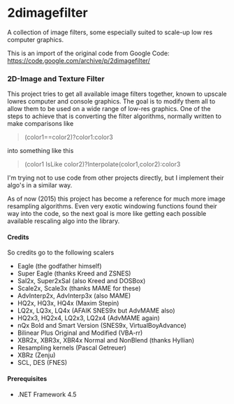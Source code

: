 # 2dimagefilter
A collection of image filters, some especially suited to scale-up low res computer graphics.

This is an import of the original code from Google Code: https://code.google.com/archive/p/2dimagefilter/

### 2D-Image and Texture Filter

This project tries to get all available image filters together, known to upscale lowres computer and console graphics. The goal is to modify them all to allow them to be used on a wide range of low-res graphics. One of the steps to achieve that is converting the filter algorithms, normally written to make comparisons like

> (color1==color2)?color1:color3

into something like this

> (color1 IsLike color2)?Interpolate(color1,color2):color3

I'm trying not to use code from other projects directly, but I implement their algo's in a similar way.

As of now (2015) this project has become a reference for much more image resampling algorithms. Even very exotic windowing functions found their way into the code, so the next goal is more like getting each possible available rescaling algo into the library.

#### Credits

So credits go to the following scalers

- Eagle (the godfather himself)
- Super Eagle (thanks Kreed and ZSNES)
- SaI2x, Super2xSaI (also Kreed and DOSBox)
- Scale2x, Scale3x (thanks MAME for these)
- AdvInterp2x, AdvInterp3x (also MAME)
- HQ2x, HQ3x, HQ4x (Maxim Stepin)
- LQ2x, LQ3x, LQ4x (AFAIK SNES9x but AdvMAME also)
- HQ2x3, HQ2x4, LQ2x3, LQ2x4 (AdvMAME again)
- nQx Bold and Smart Version (SNES9x, VirtualBoyAdvance)
- Bilinear Plus Original and Modified (VBA-rr)
- XBR2x, XBR3x, XBR4x Normal and NonBlend (thanks Hyllian)
- Resampling kernels (Pascal Getreuer)
- XBRz (Zenju)
- SCL, DES (FNES)

#### Prerequisites

- .NET Framework 4.5
